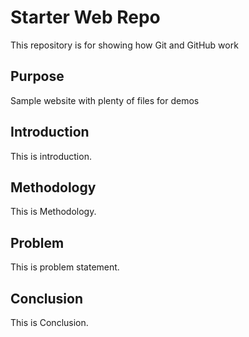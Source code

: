 # Starter Web Repo

This repository is for showing how Git and GitHub work

## Purpose

Sample website with plenty of files for demos
## Introduction

This is introduction.

## Methodology

This is Methodology.

## Problem
This is problem statement.

## Conclusion
This is Conclusion.
